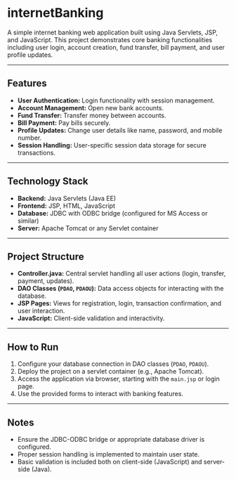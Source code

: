 # internetBanking

A simple internet banking web application built using Java Servlets, JSP, and JavaScript. This project demonstrates core banking functionalities including user login, account creation, fund transfer, bill payment, and user profile updates.

---

## Features

- **User Authentication:** Login functionality with session management.
- **Account Management:** Open new bank accounts.
- **Fund Transfer:** Transfer money between accounts.
- **Bill Payment:** Pay bills securely.
- **Profile Updates:** Change user details like name, password, and mobile number.
- **Session Handling:** User-specific session data storage for secure transactions.

---

## Technology Stack

- **Backend:** Java Servlets (Java EE)
- **Frontend:** JSP, HTML, JavaScript
- **Database:** JDBC with ODBC bridge (configured for MS Access or similar)
- **Server:** Apache Tomcat or any Servlet container

---

## Project Structure

- **Controller.java:** Central servlet handling all user actions (login, transfer, payment, updates).
- **DAO Classes (`PDAO`, `PDAOU`):** Data access objects for interacting with the database.
- **JSP Pages:** Views for registration, login, transaction confirmation, and user interaction.
- **JavaScript:** Client-side validation and interactivity.

---

## How to Run

1. Configure your database connection in DAO classes (`PDAO`, `PDAOU`).
2. Deploy the project on a servlet container (e.g., Apache Tomcat).
3. Access the application via browser, starting with the `main.jsp` or login page.
4. Use the provided forms to interact with banking features.

---

## Notes

- Ensure the JDBC-ODBC bridge or appropriate database driver is configured.
- Proper session handling is implemented to maintain user state.
- Basic validation is included both on client-side (JavaScript) and server-side (Java).

